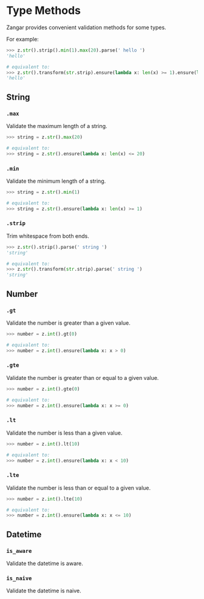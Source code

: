 <!--
```py
>>> import zangar as z

```
-->

# Type Methods

Zangar provides convenient validation methods for some types.

For example:

```py
>>> z.str().strip().min(1).max(20).parse(' hello ')
'hello'

# equivalent to:
>>> z.str().transform(str.strip).ensure(lambda x: len(x) >= 1).ensure(lambda x: len(x) <= 20).parse(' hello ')
'hello'

```

## String

### `.max`

Validate the maximum length of a string.

```py
>>> string = z.str().max(20)

# equivalent to:
>>> string = z.str().ensure(lambda x: len(x) <= 20)

```

### `.min`

Validate the minimum length of a string.

```py
>>> string = z.str().min(1)

# equivalent to:
>>> string = z.str().ensure(lambda x: len(x) >= 1)

```

### `.strip`

Trim whitespace from both ends.

```py
>>> z.str().strip().parse(' string ')
'string'

# equivalent to:
>>> z.str().transform(str.strip).parse(' string ')
'string'

```

## Number

### `.gt`

Validate the number is greater than a given value.

```py
>>> number = z.int().gt(0)

# equivalent to:
>>> number = z.int().ensure(lambda x: x > 0)

```

### `.gte`

Validate the number is greater than or equal to a given value.

```py
>>> number = z.int().gte(0)

# equivalent to:
>>> number = z.int().ensure(lambda x: x >= 0)

```

### `.lt`

Validate the number is less than a given value.

```py
>>> number = z.int().lt(10)

# equivalent to:
>>> number = z.int().ensure(lambda x: x < 10)

```

### `.lte`

Validate the number is less than or equal to a given value.

```py
>>> number = z.int().lte(10)

# equivalent to:
>>> number = z.int().ensure(lambda x: x <= 10)

```

## Datetime

### `is_aware`

Validate the datetime is aware.

### `is_naive`

Validate the datetime is naive.
